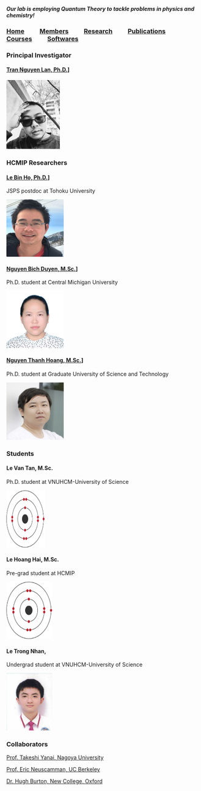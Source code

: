 **_Our lab is employing Quantum Theory to tackle problems in physics and chemistry!_**
  
### [Home](index.md)<img src="test_space.png" width="40" height="1">[**Members**](members.md)<img src="test_space.png" width="40" height="1">[Research](research.md)<img src="test_space.png" width="40" height="1">[Publications](Publications)<img src="test_space.png" width="40" height="1">[Courses](courses.md)<img src="test_space.png" width="40" height="1">[Softwares](softwares.md)

### **Principal Investigator**
#### [Tran Nguyen Lan, Ph.D.](LanTran_CV_0421.pdf)]

<img src="Lan2.jpg" width="140" height="180">

### **HCMIP Researchers**
#### [Le Bin Ho, Ph.D.](DrLeBinHo-CV.pdf)]

JSPS postdoc at Tohoku University

<img src="BinHo.jpg" width="150" height="150">

#### [Nguyen Bich Duyen, M.Sc.](NguyenBichDuyen-EN.pdf)]

Ph.D. student at Central Michigan University

<img src="Duyen.jpg" width="150" height="150">

#### [Nguyen Thanh Hoang, M.Sc.](NguyenThanhHoang-CV.pdf)]

Ph.D. student at Graduate University of Science and Technology

<img src="Hoang.jpg" width="150" height="150">

### **Students**

#### Le Van Tan, M.Sc. 

Ph.D. student at VNUHCM-University of Science

<img src="Tan2.jpg" width="100" height="150">

#### Le Hoang Hai, M.Sc. 

Pre-grad student at HCMIP

<img src="Hai2.jpg" width="120" height="150">

#### Le Trong Nhan, 

Undergrad student at VNUHCM-University of Science

<img src="Nhan.jpg" width="120" height="150">
  
### **Collaborators**
  [Prof. Takeshi Yanai, Nagoya University](https://www.itbm.nagoya-u.ac.jp/en/members/t-yanai/)

  [Prof. Eric Neuscamman, UC Berkeley](https://neuscammanlab.com/)

  [Dr. Hugh Burton, New College, Oxford](https://www.hughburton.com/)

